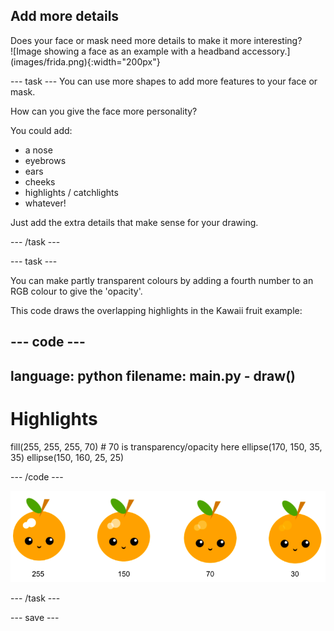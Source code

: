 ## Add more details

<div style="display: flex; flex-wrap: wrap">
<div style="flex-basis: 200px; flex-grow: 1; margin-right: 15px;">
Does your face or mask need more details to make it more interesting? 
</div>
<div>
![Image showing a face as an example with a headband accessory.](images/frida.png){:width="200px"}
</div>
</div>

--- task ---
You can use more shapes to add more features to your face or mask.

How can you give the face more personality? 

You could add:

+ a nose
+ eyebrows
+ ears 
+ cheeks 
+ highlights / catchlights
+ whatever!

Just add the extra details that make sense for your drawing.

--- /task ---

--- task ---

You can make partly transparent colours by adding a fourth number to an RGB colour to give the 'opacity'.

This code draws the overlapping highlights in the Kawaii fruit example:

--- code ---
---
language: python
filename: main.py - draw()
---

  # Highlights
  fill(255, 255, 255, 70) # 70 is transparency/opacity here
  ellipse(170, 150, 35, 35)
  ellipse(150, 160, 25, 25)

--- /code ---

![kawaii fruit image with highlights at different opacities: 30, 70, 150, 255. 30 is more opaque and 255 is less opaqe](images/opacity.png)

--- /task ---

--- save ---
